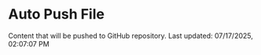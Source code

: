 # Auto Push File

Content that will be pushed to GitHub repository.
Last updated: 07/17/2025, 02:07:07 PM